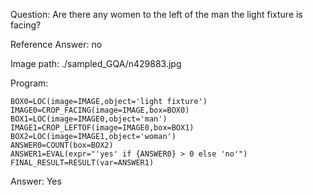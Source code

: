 Question: Are there any women to the left of the man the light fixture is facing?

Reference Answer: no

Image path: ./sampled_GQA/n429883.jpg

Program:

```
BOX0=LOC(image=IMAGE,object='light fixture')
IMAGE0=CROP_FACING(image=IMAGE,box=BOX0)
BOX1=LOC(image=IMAGE0,object='man')
IMAGE1=CROP_LEFTOF(image=IMAGE0,box=BOX1)
BOX2=LOC(image=IMAGE1,object='woman')
ANSWER0=COUNT(box=BOX2)
ANSWER1=EVAL(expr="'yes' if {ANSWER0} > 0 else 'no'")
FINAL_RESULT=RESULT(var=ANSWER1)
```
Answer: Yes

